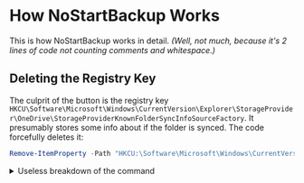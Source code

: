 # How NoStartBackup Works
This is how NoStartBackup works in detail. *(Well, not much, because it's 2 lines of code not counting comments and whitespace.)*

## Deleting the Registry Key
The culprit of the button is the registry key `HKCU\Software\Microsoft\Windows\CurrentVersion\Explorer\StorageProvider\OneDrive\StorageProviderKnownFolderSyncInfoSourceFactory`. It presumably stores some info about if the folder is synced. The code forcefully deletes it:
```powershell
Remove-ItemProperty -Path "HKCU:\Software\Microsoft\Windows\CurrentVersion\Explorer\StorageProvider\OneDrive" -Name "StorageProviderKnownFolderSyncInfoSourceFactory" -Force
```

<details>
  <summary>Useless breakdown of the command</summary>
  * `-Path`: Specifies path to the key/item property
  * `-Name`: Specifies name of the key/item property
  * `-Force`: Forces the deletion
</details>
